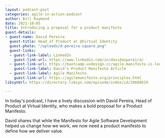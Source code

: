 ```yaml
---
layout: podcast-post
categories: agile-in-action-podcast
author: Bill Raymond
date: 2021-10-05
title: Introducing a proposal for a product manifesto
guest-details:
- guest-name: David Pereira
  guest-title: Head of Product at @Virtual Identity
  guest-photo: "/uploads/d-pereira-square.png"
  guest-links:
  - guest-link-label: LinkedIn
    guest-link-url: https://www.linkedin.com/in/davidavpereira/
  - guest-link-url: https://bootcamp.uxdesign.cc/agile-manifesto-is-long-gone-we-need-a-product-manifesto-aec90699ee4e
    guest-link-label: David's Product Manifesto Article
  - guest-link-label: Agile Manifesto
    guest-link-url: https://agilemanifesto.org/principles.html
libsynUrl: https://directory.libsyn.com/episode/index/id/20608019

---
```

In today's podcast, I have a lively discussion with David Pereira, Head of Product at Virtual Identity, who makes a bold proposal for a Product Manifesto.

David shares that while the Manifesto for Agile Software Development helped us change how we work, we now need a product manifesto to define how we deliver value.